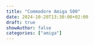 ```yaml
---
title: "Commodore Amiga 500"
date: 2024-10-20T13:30:00+02:00
draft: true
showAuthor: false
categories: ["amiga"]
---
```


